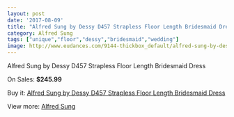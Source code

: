 ```yaml
---
layout: post
date: '2017-08-09'
title: "Alfred Sung by Dessy D457 Strapless Floor Length Bridesmaid Dress"
category: Alfred Sung
tags: ["unique","floor","dessy","bridesmaid","wedding"]
image: http://www.eudances.com/9144-thickbox_default/alfred-sung-by-dessy-d457-strapless-floor-length-bridesmaid-dress.jpg
---
```

Alfred Sung by Dessy D457 Strapless Floor Length Bridesmaid Dress

On Sales: **$245.99**
<a href="https://www.eudances.com/en/alfred-sung/3072-alfred-sung-by-dessy-d457-strapless-floor-length-bridesmaid-dress.html"><amp-img layout="responsive" width="600" height="600" src="//www.eudances.com/9144-thickbox_default/alfred-sung-by-dessy-d457-strapless-floor-length-bridesmaid-dress.jpg" alt="Alfred Sung by Dessy D457 Strapless Floor Length Bridesmaid Dress 0" /></a>
<a href="https://www.eudances.com/en/alfred-sung/3072-alfred-sung-by-dessy-d457-strapless-floor-length-bridesmaid-dress.html"><amp-img layout="responsive" width="600" height="600" src="//www.eudances.com/9147-thickbox_default/alfred-sung-by-dessy-d457-strapless-floor-length-bridesmaid-dress.jpg" alt="Alfred Sung by Dessy D457 Strapless Floor Length Bridesmaid Dress 1" /></a>
<a href="https://www.eudances.com/en/alfred-sung/3072-alfred-sung-by-dessy-d457-strapless-floor-length-bridesmaid-dress.html"><amp-img layout="responsive" width="600" height="600" src="//www.eudances.com/9146-thickbox_default/alfred-sung-by-dessy-d457-strapless-floor-length-bridesmaid-dress.jpg" alt="Alfred Sung by Dessy D457 Strapless Floor Length Bridesmaid Dress 2" /></a>
<a href="https://www.eudances.com/en/alfred-sung/3072-alfred-sung-by-dessy-d457-strapless-floor-length-bridesmaid-dress.html"><amp-img layout="responsive" width="600" height="600" src="//www.eudances.com/9145-thickbox_default/alfred-sung-by-dessy-d457-strapless-floor-length-bridesmaid-dress.jpg" alt="Alfred Sung by Dessy D457 Strapless Floor Length Bridesmaid Dress 3" /></a>

Buy it: [Alfred Sung by Dessy D457 Strapless Floor Length Bridesmaid Dress](https://www.eudances.com/en/alfred-sung/3072-alfred-sung-by-dessy-d457-strapless-floor-length-bridesmaid-dress.html "Alfred Sung by Dessy D457 Strapless Floor Length Bridesmaid Dress")

View more: [Alfred Sung](https://www.eudances.com/en/52-alfred-sung "Alfred Sung")